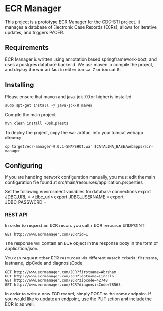 # ECR Manager

This project is a prototype ECR Manager for the CDC-STI project. It manages a database of Electronic Case Records (ECRs), allows for iterative updates, and triggers PACER.

## Requirements

ECR Manager is written using annotation based springframework-boot, and uses a postgres database backend. We use maven to compile the project, and deploy the war artifact in either tomcat 7 or tomcat 8.

## Installing

Please ensure that maven and java-jdk 7.0 or higher is installed

```
sudo apt-get install -y java-jdk-8 maven
```

Compile the main project.
```
mvn clean install -DskipTests
```

To deploy the project, copy the war artifact into your tomcat webapp directoy
```
cp target/ecr-manager-0.0.1-SNAPSHOT.war $CATALINA_BASE/webapps/ecr-manager
```

## Configuring

If you are handling network configuration manually, you must edit the main configuration file found at src/main/resources/application.properties

Set the following environment variables for database connections
export JDBC_URL = <jdbc_url>
export JDBC_USERNAME = <postgres username>
export JDBC_PASSWORD = <postgres password>

### REST API

In order to request an ECR record you call a ECR resource ENDPOINT
```
GET http://www.ecrmanager.com/ECR?id=1
```
The response will contain an ECR object in the response body in the form of application/json.

You can request other ECR resources via different search criteria: firstname, lastname, zipCode and diagnosisCode

```
GET http://www.ecrmanager.com/ECR?firstname=Abraham
GET http://www.ecrmanager.com/ECR?lastname=Lincoln
GET http://www.ecrmanager.com/ECR?zipcode=42748
GET http://www.ecrmanager.com/ECR?diagnosisCode=78563
```

In order to write a new ECR record, simply POST to the same endpoint. If you would like to update an endpoint, use the PUT action and include the ECR id as well. 
